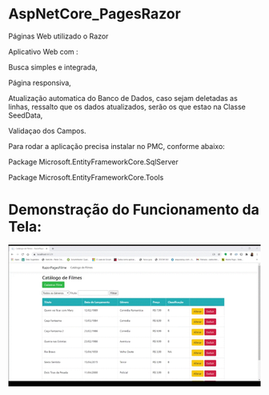 # AspNetCore_PagesRazor
Páginas Web utilizado o Razor

Aplicativo Web com :

Busca simples e integrada,

Página responsiva,

Atualização automatica do Banco de Dados, caso sejam deletadas as linhas, ressalto que os dados atualizados, serão os que estao na Classe SeedData,

Validaçao dos Campos.

Para rodar a aplicação precisa instalar no  PMC, conforme abaixo:

Package Microsoft.EntityFrameworkCore.SqlServer

Package Microsoft.EntityFrameworkCore.Tools




# Demonstração do Funcionamento da Tela:

![AspnetCore](https://github.com/CarlosAlexFO/AspNetCore_PagesRazor/blob/master/AspnetCore.gif)



